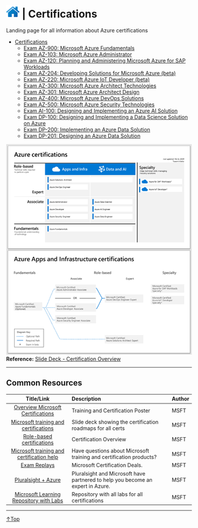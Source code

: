 # [![Home](/img/home.png)](../../README.md "Home") | Certifications 
Landing page for all information about Azure certifications

- [Certifications](certifications.md)
    - [Exam AZ-900: Microsoft Azure Fundamentals](az-900.md)
    - [Exam AZ-103: Microsoft Azure Administrator](az-103.md)
    - [Exam AZ-120: Planning and Administering Microsoft Azure for SAP Workloads](az-120.md)
    - [Exam AZ-204: Developing Solutions for Microsoft Azure (beta)](az-204.md)
    - [Exam AZ-220: Microsoft Azure IoT Developer (beta)](az-220.md)
    - [Exam AZ-300: Microsoft Azure Architect Technologies](az-300.md)
    - [Exam AZ-301: Microsoft Azure Architect Design](az-301.md)
    - [Exam AZ-400: Microsoft Azure DevOps Solutions](az-400.md)
    - [Exam AZ-500: Microsoft Azure Security Technologies](az-500.md)
    - [Exam AI-100: Designing and Implementing an Azure AI Solution](ai-100.md)
    - [Exam DP-100: Designing and Implementing a Data Science Solution on Azure](dp-100.md)
    - [Exam DP-200: Implementing an Azure Data Solution](dp-200.md)
    - [Exam DP-201: Designing an Azure Data Solution](dp-201.md)

![Cert](/img/cert-overview.png)
**Reference:** [Slide Deck - Certification Overview](https://query.prod.cms.rt.microsoft.com/cms/api/am/binary/RWtQJJ) 
___

## Common Resources
|                                                Title/Link                                                 | Description                                                                     | Author |
| :-------------------------------------------------------------------------------------------------------: | :------------------------------------------------------------------------------ | :----- |
|                    [Overview Microsoft Certifications](http://aka.ms/TrainCertPoster)                     | Training and Certification Poster                                               | MSFT   |
| [Microsoft training and certifications](https://query.prod.cms.rt.microsoft.com/cms/api/am/binary/RWtQJJ) | Slide deck showing the certification roadmaps for all certs                     | MSFT   |
|     [Role-based certifications](https://www.microsoft.com/en-us/learning/certification-overview.aspx)     | Certification Overview                                                          | MSFT   |
|  [Microsoft training and certification help](https://docs.microsoft.com/en-us/learn/certifications/help)  | Have questions about Microsoft training and certification products?             | MSFT   |
|                [Exam Replays](https://docs.microsoft.com/en-us/learn/certifications/deals)                | Microsoft Certification Deals.                                                  | MSFT   |
|                [Pluralsight + Azure](https://www.pluralsight.com/partners/microsoft/azure)                | Pluralsight and Microsoft have partnered to help you become an expert in Azure. | MSFT   |
|              [Microsoft Learning Repository with Labs](https://github.com/MicrosoftLearning)              | Repository with all labs for all certifications                                 | MSFT   |
___
[↑Top](#homeimghomepngreadmemd-home-certifications "Back to the top.")